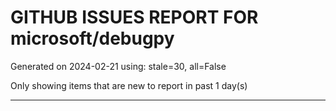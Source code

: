 
# GITHUB ISSUES REPORT FOR microsoft/debugpy


Generated on 2024-02-21 using: stale=30, all=False


Only showing items that are new to report in past 1 day(s)


---
